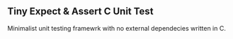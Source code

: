 ## Tiny Expect & Assert C Unit Test

Minimalist unit testing framewrk with no external dependecies written in C. 
